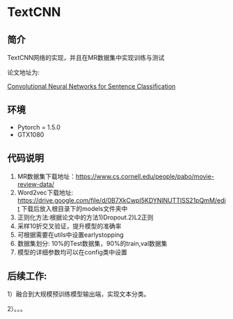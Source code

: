 # TextCNN


## 简介

TextCNN网络的实现，并且在MR数据集中实现训练与测试

论文地址为:

[Convolutional Neural Networks for Sentence Classification](https://arxiv.org/abs/1408.5882)



## 环境


  * Pytorch = 1.5.0
  * GTX1080

## 代码说明

1. MR数据集下载地址：https://www.cs.cornell.edu/people/pabo/movie-review-data/
2. Word2vec下载地址: https://drive.google.com/file/d/0B7XkCwpI5KDYNlNUTTlSS21pQmM/edit 下载后放入根目录下的models文件夹中
3. 正则化方法:根据论文中的方法1)Dropout.2)L2正则
4. 采样10折交叉验证，提升模型的准确率
5. 可根据需要在utils中设置earlystopping
6. 数据集划分: 10%的Test数据集，90%的train,val数据集
7. 模型的详细参数均可以在config类中设置



## 后续工作:

1）融合到大规模预训练模型输出端，实现文本分类。

2）。。。